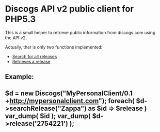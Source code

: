 Discogs API v2 public client for PHP5.3
=======================================

This is a small helper to retrieve public information from discogs.com using the API v2.

Actually, ther is only two functions implemented:
 - [Search for all releases][search]
 - [Retrieves a release][release]

[release]: http://www.discogs.com/developers/resources/database/release.html "Database/Releases"
[search]: http://www.discogs.com/developers/resources/database/search-endpoint.html "Database/Search"

Example:
---
  $d = new Discogs("MyPersonalClient/0.1 +http://mypersonalclient.com");
  foreach( $d->searchRelease("Zappa") as $id => $release )
	  var_dump( $id );
  var_dump( $d->release('2754221') );
---
